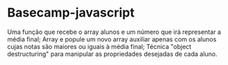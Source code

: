 # Basecamp-javascript
Uma função que recebe o array alunos e um número que irá representar a média final;
Array e popule um novo array auxiliar apenas com os alunos cujas notas são maiores ou iguais à média final;
Técnica "object destructuring" para manipular as propriedades desejadas de cada aluno.

